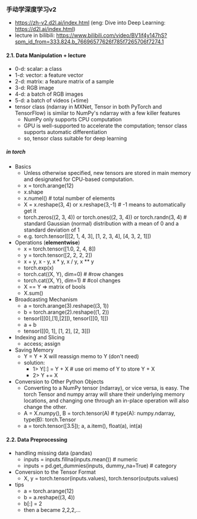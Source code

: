 ### 手动学深度学习v2
- https://zh-v2.d2l.ai/index.html (eng: Dive into Deep Learning: https://d2l.ai/index.html)
- lecture in bilibili: https://www.bilibili.com/video/BV1if4y147hS?spm_id_from=333.824.b_76696577626f785f7265706f7274.1
#### 2.1. Data Manipulation + lecture
- 0-d: scalar: a class
- 1-d: vector: a feature vector
- 2-d: matrix: a feature matrix of a sample
- 3-d: RGB image
- 4-d: a batch of RGB images
- 5-d: a batch of videos (+time)
- tensor class (ndarray in MXNet, Tensor in both PyTorch and TensorFlow) is similar to NumPy's ndarray with a few killer features
  - NumPy only supports CPU computation
  - GPU is well-supported to accelerate the computation; tensor class supports automatic differentiation
  - so, tensor class suitable for deep learning
##### in torch
- Basics
  - Unless otherwise specified, new tensors are stored in main memory and designated for CPU-based computation.
  - x = torch.arange(12)
  - x.shape
  - x.numel() # total number of elements
  - X = x.reshape(3, 4) or x.reshape(3,-1) # -1 means to automatically get it
  - torch.zeros((2, 3, 4)) or torch.ones((2, 3, 4)) or torch.randn(3, 4) # standard Gaussian (normal) distribution with a mean of 0 and a standard deviation of 1
  - e.g. torch.tensor([[2, 1, 4, 3], [1, 2, 3, 4], [4, 3, 2, 1]])
- Operations (**elementwise**)
  - x = torch.tensor([1.0, 2, 4, 8])
  - y = torch.tensor([2, 2, 2, 2])
  - x + y, x - y, x * y, x / y, x ** y
  - torch.exp(x)
  - torch.cat((X, Y), dim=0) # #row changes
  - torch.cat((X, Y), dim=1) # #col changes
  - X == Y => matrix of bools
  - X.sum()
- Broadcasting Mechanism 
  - a = torch.arange(3).reshape((3, 1))
  - b = torch.arange(2).reshape((1, 2))
  - tensor([[0],[1],[2]]), tensor([[0, 1]])
  - a + b
  - tensor([[0, 1], [1, 2], [2, 3]])
- Indexing and Slicing
  - access; assign
- Saving Memory
  - Y = Y + X will reassign memo to Y (don't need)
  - solution:
    - 1> Y[:] = Y + X # use ori memo of Y to store Y + X
    - 2> Y += X
- Conversion to Other Python Objects
  - Converting to a NumPy tensor (ndarray), or vice versa, is easy. The torch Tensor and numpy array will share their underlying memory locations, and changing one through an in-place operation will also change the other.
  - A = X.numpy(), B = torch.tensor(A) # type(A): numpy.ndarray, type(B): torch.Tensor
  - a = torch.tensor([3.5]); a, a.item(), float(a), int(a)
#### 2.2. Data Preprocessing
- handling missing data (pandas)
  - inputs = inputs.fillna(inputs.mean()) # numeric
  - inputs = pd.get_dummies(inputs, dummy_na=True) # category
- Conversion to the Tensor Format
  - X, y = torch.tensor(inputs.values), torch.tensor(outputs.values)
- tips
  - a = torch.arange(12)
  - b = a.reshape((3, 4))
  - b[:] = 2
  - then a became 2,2,2,...
